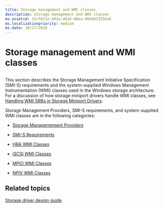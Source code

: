 ```yaml
---
title: Storage management and WMI classes
description: Storage management and WMI classes
ms.assetid: 32cfb51e-b02a-4624-88ea-804d823256a6
ms.localizationpriority: medium
ms.date: 10/17/2018
---
```


# Storage management and WMI classes


## <span id="ddk_storage_wmi_classes_kr"></span><span id="DDK_STORAGE_WMI_CLASSES_KR"></span>


This section describes the Storage Management Initiative Specification (SMI-S) requirements and the system-supplied Windows Management Instrumentation (WMI) classes used in the Windows storage architecture. For a discussion of how storage miniport drivers handle WMI classes, see [Handling WMI SRBs in Storage Miniport Drivers](https://msdn.microsoft.com/library/windows/hardware/ff556028).

Storage Management Providers, SMI-S requirements, and system-supplied WMI classes are in the following categories:

-   [Storage Managemement Providers](https://msdn.microsoft.com/library/windows/hardware/dn342891)

-   [SMI-S Requirements](https://msdn.microsoft.com/library/windows/hardware/dn265461)

-   [HBA WMI Classes](hba-wmi-classes.md)

-   [iSCSI WMI Classes](iscsi-wmi-classes.md)

-   [MPIO WMI Classes](mpio-wmi-classes.md)

-   [NPIV WMI Classes](npiv-wmi-classes.md)

## <span id="related_topics"></span>Related topics


[Storage driver design guide](http://go.microsoft.com/fwlink/p/?LinkId=798409)

 

 






